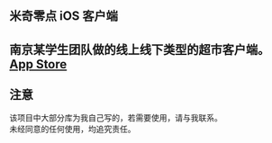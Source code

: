 米奇零点 iOS 客户端
----
南京某学生团队做的线上线下类型的超市客户端。 <br />
[App Store](https://itunes.apple.com/cn/app/mi-qi-ling-dian/id980883989?mt=8) <br />
<br />
注意
----
该项目中大部分库为我自己写的，若需要使用，请与我联系。<br />
未经同意的任何使用，均追究责任。
